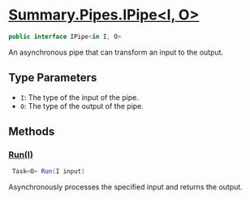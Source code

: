 # [Summary.Pipes.IPipe<I, O>](../src/Core/Pipes/IPipe.cs#L8)
```cs
public interface IPipe<in I, O>
```

An asynchronous pipe that can transform an input to the output.

## Type Parameters
- `I`: The type of the input of the pipe.
- `O`: The type of the output of the pipe.

## Methods
### [Run(I)](../src/Core/Pipes/IPipe.cs#L13)
```cs
 Task<O> Run(I input)
```

Asynchronously processes the specified input and returns the output.

